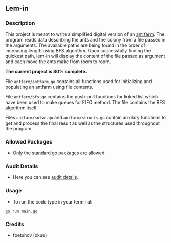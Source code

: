 <p style='text-align: justify;'>
  
## Lem-in

### Description

This project is meant to write a simplified digital version of an [ant farm](https://en.wikipedia.org/wiki/Ant_colony_optimization_algorithms). The program reads data describing the ants and the colony from a file passed in the arguments. The available paths are being found in the order of increasing length using BFS algorithm. Upon successfully finding the quickest path, lem-in will display the content of the file passed as argument and each move the ants make from room to room.

**The current project is 80% complete.**

File <code>antfarm/antfarm.go</code> contains all functions used for initializing and populating an antfarm using file contents.

File <code>antfarm/bfs.go</code> contains the push-pull functions for linked list which have been used to make queues for FIFO method. The file contains the BFS algorithm itself.

Files <code>antfarm/solve.go</code> and <code>antfarm/structs.go</code> contain auxilary functions to get and process the final result as well as the structures used throughout the program.

### Allowed Packages

- Only the [standard go](https://golang.org/pkg/) packages are allowed.

### Audit Details

- Here you can see [audit details](https://github.com/01-edu/public/tree/master/subjects/lem-in/audit).

### Usage

- To run the code type in your terminal:
```
go run main.go
```

### Credits

- fpetuhov (okuu)

</p>